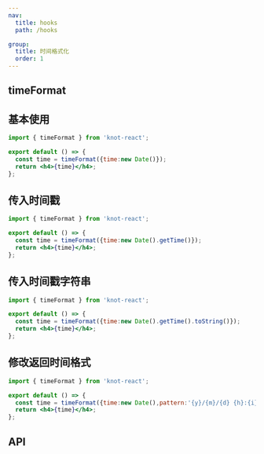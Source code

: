 ```yaml
---
nav:
  title: hooks
  path: /hooks

group:
  title: 时间格式化
  order: 1
---
```


## timeFormat

## 基本使用

```jsx
import { timeFormat } from 'knot-react';

export default () => {
  const time = timeFormat({time:new Date()});
  return <h4>{time}</h4>;
};
```

## 传入时间戳

```jsx
import { timeFormat } from 'knot-react';

export default () => {
  const time = timeFormat({time:new Date().getTime()});
  return <h4>{time}</h4>;
};
```

## 传入时间戳字符串

```jsx
import { timeFormat } from 'knot-react';

export default () => {
  const time = timeFormat({time:new Date().getTime().toString()});
  return <h4>{time}</h4>;
};
```

## 修改返回时间格式

```jsx
import { timeFormat } from 'knot-react';

export default () => {
  const time = timeFormat({time:new Date(),pattern:'{y}/{m}/{d} {h}:{i}:{s}'});
  return <h4>{time}</h4>;
};
```

## API

<API id="timeFormat"></API>



